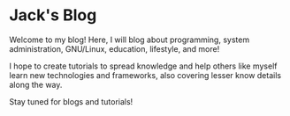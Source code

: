 # Jack's Blog

Welcome to my blog! Here, I will blog about programming, system administration,
GNU/Linux, education, lifestyle, and more!

I hope to create tutorials to spread knowledge and help others like myself learn
new technologies and frameworks, also covering lesser know details along the way.

Stay tuned for blogs and tutorials!
